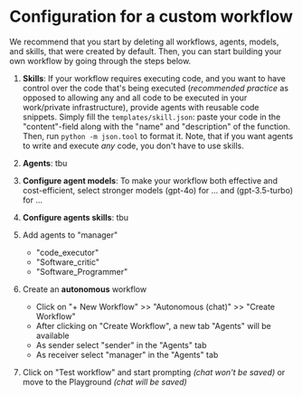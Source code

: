 # Configuration for a custom workflow

We recommend that you start by deleting all workflows, agents, models, and skills, that were created by default. 
Then, you can start building your own workflow by going through the steps below.


1. **Skills**: If your workflow requires executing code, and you want to have control over the code that's being executed (*recommended practice* as opposed to allowing any and all code to be executed in your work/private infrastructure), provide agents with reusable code snippets. Simply fill the `templates/skill.json`: paste your code in the "content"-field along with the "name" and "description" of the function. Then, run `python -m json.tool` to format it.
Note, that if you want agents to write and execute *any* code, you don't have to use skills. 

3. **Agents**: tbu

4. **Configure agent models**: To make your workflow both effective and cost-efficient, select stronger models (gpt-4o) for ... and (gpt-3.5-turbo) for ...

5. **Configure agents skills**: tbu

6. Add agents to "manager"
    - "code_executor"
    - "Software_critic"
    - "Software_Programmer"

7. Create an **autonomous** workflow
    - Click on "+ New Workflow" >> "Autonomous (chat)" >> "Create Workflow"
    - After clicking on "Create Workflow", a new tab "Agents" will be available
    - As sender select "sender" in the "Agents" tab
    - As receiver select "manager" in the "Agents" tab
    
8. Click on "Test workflow" and start prompting *(chat won't be saved)* or move to the Playground *(chat will be saved)*
